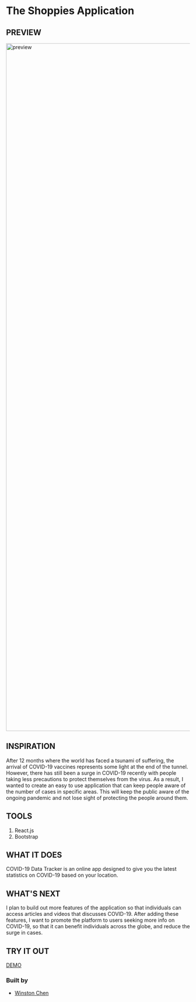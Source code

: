 # The Shoppies Application

## PREVIEW

<img width="1879" alt="preview" src="https://user-images.githubusercontent.com/72679784/115167177-84daef80-a084-11eb-9884-12544305c4f9.png">

## INSPIRATION

After 12 months where the world has faced a tsunami of suffering, the arrival of COVID-19 vaccines represents some light at the end of the tunnel. However, there has still been a surge in COVID-19 recently with people taking less precautions to protect themselves from the virus. As a result, I wanted to create an easy to use application that can keep people aware of the number of cases in specific areas. This will keep the public aware of the ongoing pandemic and not lose sight of protecting the people around them.

## TOOLS

1. React.js
2. Bootstrap

## WHAT IT DOES

COVID-19 Data Tracker is an online app designed to give you the latest statistics on COVID-19 based on your location.

## WHAT'S NEXT

I plan to build out more features of the application so that individuals can access articles and videos that discusses COVID-19. After adding these features, I want to promote the platform to users seeking more info on COVID-19, so that it can benefit individuals across the globe, and reduce the surge in cases. 

## TRY IT OUT

[DEMO](https://covid-19-statistics-info.netlify.app/)

### Built by 
* [Winston Chen](https://www.linkedin.com/in/winston-c/)
